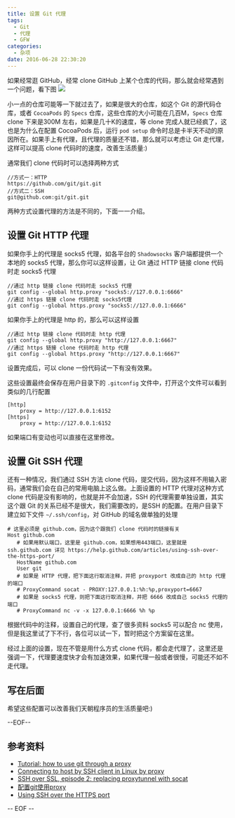 ```yaml
---
title: 设置 Git 代理
tags:
  - Git
  - 代理
  - GFW
categories:
  - 杂项
date: 2016-06-28 22:30:20
---
```


如果经常逛 GitHub，经常 clone GitHub 上某个仓库的代码，那么就会经常遇到一个问题，看下图
![](https://o4zqhe4wo.qnssl.com/blog-img/1467124551557.png)

小一点的仓库可能等一下就过去了，如果是很大的仓库，如这个 Git 的源代码仓库，或者 `CocoaPods` 的 `Specs` 仓库，这些仓库的大小可能在几百M，`Specs` 仓库 clone 下来是300M 左右，如果是几十K的速度，等 clone 完成人就已经疯了，这也是为什么在配置 CocoaPods 后，运行 `pod setup` 命令时总是卡半天不动的原因所在。如果手上有代理，且代理的质量还不错，那么就可以考虑让 Git 走代理，这样可以提高 clone 代码时的速度，改善生活质量:)

<!-- more -->

通常我们 clone 代码时可以选择两种方式

```
//方式一：HTTP
https://github.com/git/git.git
//方式二：SSH
git@github.com:git/git.git
```

两种方式设置代理的方法是不同的，下面一一介绍。

## 设置 Git HTTP 代理

如果你手上的代理是 socks5 代理，如各平台的 `Shadowsocks` 客户端都提供一个本地的 socks5 代理，那么你可以这样设置，让 Git 通过 HTTP 链接 clone 代码时走 socks5 代理

```
//通过 http 链接 clone 代码时走 socks5 代理
git config --global http.proxy "socks5://127.0.0.1:6666"
//通过 https 链接 clone 代码时走 socks5代理
git config --global https.proxy "socks5://127.0.0.1:6666"
```

如果你手上的代理是 http 的，那么可以这样设置

```
//通过 http 链接 clone 代码时走 http 代理
git config --global http.proxy "http://127.0.0.1:6667"
//通过 https 链接 clone 代码时走 http 代理
git config --global https.proxy "http://127.0.0.1:6667"
```

设置完成后，可以 clone 一份代码试一下有没有效果。

这些设置最终会保存在用户目录下的 `.gitconfig` 文件中，打开这个文件可以看到类似的几行配置

```
[http]
    proxy = http://127.0.0.1:6152
[https]
    proxy = http://127.0.0.1:6152

```

如果端口有变动也可以直接在这里修改。

## 设置 Git SSH 代理

还有一种情况，我们通过 SSH 方法 clone 代码，提交代码，因为这样不用输入密码，通常我们会在自己的常用电脑上这么做。上面设置的 HTTP 代理对这种方式 clone 代码是没有影响的，也就是并不会加速，SSH 的代理需要单独设置，其实这个跟 Git 的关系已经不是很大，我们需要改的，是SSH 的配置。在用户目录下建立如下文件 `~/.ssh/config`，对 GitHub 的域名做单独的处理

```
# 这里必须是 github.com，因为这个跟我们 clone 代码时的链接有关
Host github.com
   # 如果用默认端口，这里是 github.com，如果想用443端口，这里就是 ssh.github.com 详见 https://help.github.com/articles/using-ssh-over-the-https-port/
   HostName github.com
   User git
   # 如果是 HTTP 代理，把下面这行取消注释，并把 proxyport 改成自己的 http 代理的端口
   # ProxyCommand socat - PROXY:127.0.0.1:%h:%p,proxyport=6667
   # 如果是 socks5 代理，则把下面这行取消注释，并把 6666 改成自己 socks5 代理的端口
   # ProxyCommand nc -v -x 127.0.0.1:6666 %h %p

```

根据代码中的注释，设置自己的代理，查了很多资料 socks5 可以配合 nc 使用，但是我这里试了下不行，各位可以试一下，暂时把这个方案留在这里。

经过上面的设置，现在不管是用什么方式 clone 代码，都会走代理了，这里还是强调一下，代理要速度快才会有加速效果，如果代理一般或者很慢，可能还不如不走代理。

## 写在后面

希望这些配置可以改善我们天朝程序员的生活质量吧:)

--EOF--

## 参考资料
* [Tutorial: how to use git through a proxy](https://cms-sw.github.io/tutorial-proxy.html)
* [Connecting to host by SSH client in Linux by proxy](https://unix.stackexchange.com/questions/68826/connecting-to-host-by-ssh-client-in-linux-by-proxy)
* [SSH over SSL, episode 2: replacing proxytunnel with socat](http://blog.chmd.fr/ssh-over-ssl-episode-2-replacing-proxytunnel-with-socat.html)
* [配置git使用proxy](http://leolovenet.com/blog/2014/05/28/git-and-proxy/)
* [Using SSH over the HTTPS port](https://help.github.com/articles/using-ssh-over-the-https-port/)

-- EOF --

